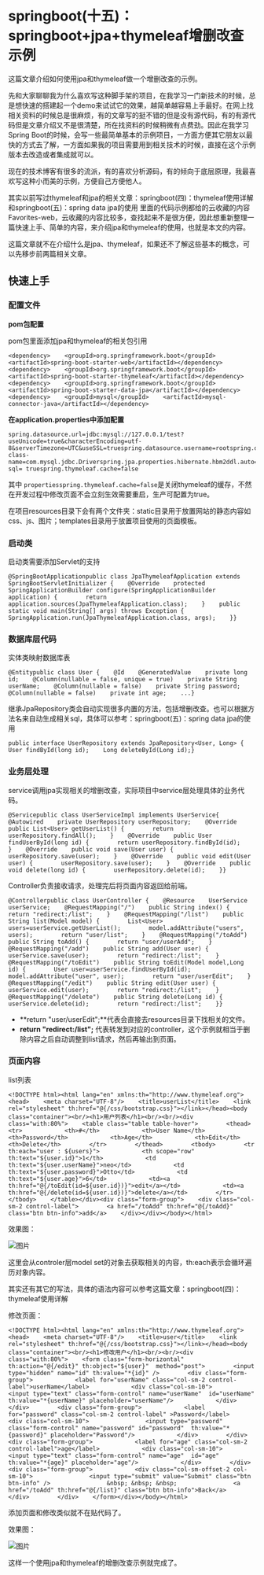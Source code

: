 # springboot(十五)：springboot+jpa+thymeleaf增删改查示例

这篇文章介绍如何使用jpa和thymeleaf做一个增删改查的示例。

先和大家聊聊我为什么喜欢写这种脚手架的项目，在我学习一门新技术的时候，总是想快速的搭建起一个demo来试试它的效果，越简单越容易上手最好。在网上找相关资料的时候总是很麻烦，有的文章写的挺不错的但是没有源代码，有的有源代码但是文章介绍又不是很清楚，所在找资料的时候稍微有点费劲。因此在我学习Spring Boot的时候，会写一些最简单基本的示例项目，一方面方便其它朋友以最快的方式去了解，一方面如果我的项目需要用到相关技术的时候，直接在这个示例版本去改造或者集成就可以。

现在的技术博客有很多的流派，有的喜欢分析源码，有的倾向于底层原理，我最喜欢写这种小而美的示例，方便自己方便他人。

其实以前写过thymeleaf和jpa的相关文章：springboot(四)：thymeleaf使用详解和springboot(五)：spring data jpa的使用 里面的代码示例都给的云收藏的内容Favorites-web，云收藏的内容比较多，查找起来不是很方便，因此想重新整理一篇快速上手、简单的内容，来介绍jpa和thymeleaf的使用，也就是本文的内容。

这篇文章就不在介绍什么是jpa、thymeleaf，如果还不了解这些基本的概念，可以先移步前两篇相关文章。

## 快速上手

### 配置文件

**pom包配置**

pom包里面添加jpa和thymeleaf的相关包引用

```
<dependency>    <groupId>org.springframework.boot</groupId>    <artifactId>spring-boot-starter-web</artifactId></dependency><dependency>    <groupId>org.springframework.boot</groupId>    <artifactId>spring-boot-starter-thymeleaf</artifactId></dependency><dependency>    <groupId>org.springframework.boot</groupId>    <artifactId>spring-boot-starter-data-jpa</artifactId></dependency><dependency>    <groupId>mysql</groupId>    <artifactId>mysql-connector-java</artifactId></dependency>
```

**在application.properties中添加配置**

```
spring.datasource.url=jdbc:mysql://127.0.0.1/test?useUnicode=true&characterEncoding=utf-8&serverTimezone=UTC&useSSL=truespring.datasource.username=rootspring.datasource.password=rootspring.datasource.driver-class-name=com.mysql.jdbc.Driverspring.jpa.properties.hibernate.hbm2ddl.auto=updatespring.jpa.properties.hibernate.dialect=org.hibernate.dialect.MySQL5InnoDBDialectspring.jpa.show-sql= truespring.thymeleaf.cache=false
```

其中 `propertiesspring.thymeleaf.cache=false`是关闭thymeleaf的缓存，不然在开发过程中修改页面不会立刻生效需要重启，生产可配置为true。

在项目resources目录下会有两个文件夹：static目录用于放置网站的静态内容如css、js、图片；templates目录用于放置项目使用的页面模板。

### 启动类

启动类需要添加Servlet的支持

```
@SpringBootApplicationpublic class JpaThymeleafApplication extends SpringBootServletInitializer {    @Override    protected SpringApplicationBuilder configure(SpringApplicationBuilder application) {        return application.sources(JpaThymeleafApplication.class);    }    public static void main(String[] args) throws Exception {        SpringApplication.run(JpaThymeleafApplication.class, args);    }}
```

### 数据库层代码

实体类映射数据库表

```
@Entitypublic class User {    @Id    @GeneratedValue    private long id;    @Column(nullable = false, unique = true)    private String userName;    @Column(nullable = false)    private String password;    @Column(nullable = false)    private int age;    ...}
```

继承JpaRepository类会自动实现很多内置的方法，包括增删改查。也可以根据方法名来自动生成相关sql，具体可以参考：springboot(五)：spring data jpa的使用

```
public interface UserRepository extends JpaRepository<User, Long> {    User findById(long id);    Long deleteById(Long id);}
```

### 业务层处理

service调用jpa实现相关的增删改查，实际项目中service层处理具体的业务代码。

```
@Servicepublic class UserServiceImpl implements UserService{    @Autowired    private UserRepository userRepository;    @Override    public List<User> getUserList() {        return userRepository.findAll();    }    @Override    public User findUserById(long id) {        return userRepository.findById(id);    }    @Override    public void save(User user) {        userRepository.save(user);    }    @Override    public void edit(User user) {        userRepository.save(user);    }    @Override    public void delete(long id) {        userRepository.delete(id);    }}
```

Controller负责接收请求，处理完后将页面内容返回给前端。

```
@Controllerpublic class UserController {    @Resource    UserService userService;    @RequestMapping("/")    public String index() {        return "redirect:/list";    }    @RequestMapping("/list")    public String list(Model model) {        List<User> users=userService.getUserList();        model.addAttribute("users", users);        return "user/list";    }    @RequestMapping("/toAdd")    public String toAdd() {        return "user/userAdd";    }    @RequestMapping("/add")    public String add(User user) {        userService.save(user);        return "redirect:/list";    }    @RequestMapping("/toEdit")    public String toEdit(Model model,Long id) {        User user=userService.findUserById(id);        model.addAttribute("user", user);        return "user/userEdit";    }    @RequestMapping("/edit")    public String edit(User user) {        userService.edit(user);        return "redirect:/list";    }    @RequestMapping("/delete")    public String delete(Long id) {        userService.delete(id);        return "redirect:/list";    }}
```



- **return "user/userEdit";**代表会直接去resources目录下找相关的文件。
- **return "redirect:/list";** 代表转发到对应的controller，这个示例就相当于删除内容之后自动调整到list请求，然后再输出到页面。

### 页面内容

list列表

```
<!DOCTYPE html><html lang="en" xmlns:th="http://www.thymeleaf.org"><head>    <meta charset="UTF-8"/>    <title>userList</title>    <link rel="stylesheet" th:href="@{/css/bootstrap.css}"></link></head><body class="container"><br/><h1>用户列表</h1><br/><br/><div class="with:80%">    <table class="table table-hover">        <thead>        <tr>            <th>#</th>            <th>User Name</th>            <th>Password</th>            <th>Age</th>            <th>Edit</th>            <th>Delete</th>        </tr>        </thead>        <tbody>        <tr  th:each="user : ${users}">            <th scope="row" th:text="${user.id}">1</th>            <td th:text="${user.userName}">neo</td>            <td th:text="${user.password}">Otto</td>            <td th:text="${user.age}">6</td>            <td><a th:href="@{/toEdit(id=${user.id})}">edit</a></td>            <td><a th:href="@{/delete(id=${user.id})}">delete</a></td>        </tr>        </tbody>    </table></div><div class="form-group">    <div class="col-sm-2 control-label">        <a href="/toAdd" th:href="@{/toAdd}" class="btn btn-info">add</a>    </div></div></body></html>
```

效果图：

![图片](/Users/mark/typora_workspace/NoteBook/images/640-20220209211554498)

这里会从controler层model set的对象去获取相关的内容，th:each表示会循环遍历对象内容。

其实还有其它的写法，具体的语法内容可以参考这篇文章：springboot(四)：thymeleaf使用详解

修改页面：

```
<!DOCTYPE html><html lang="en" xmlns:th="http://www.thymeleaf.org"><head>    <meta charset="UTF-8"/>    <title>user</title>    <link rel="stylesheet" th:href="@{/css/bootstrap.css}"></link></head><body class="container"><br/><h1>修改用户</h1><br/><br/><div class="with:80%">    <form class="form-horizontal"   th:action="@{/edit}" th:object="${user}"  method="post">        <input type="hidden" name="id" th:value="*{id}" />        <div class="form-group">            <label for="userName" class="col-sm-2 control-label">userName</label>            <div class="col-sm-10">                <input type="text" class="form-control" name="userName"  id="userName" th:value="*{userName}" placeholder="userName"/>            </div>        </div>        <div class="form-group">            <label for="password" class="col-sm-2 control-label" >Password</label>            <div class="col-sm-10">                <input type="password" class="form-control" name="password" id="password"  th:value="*{password}" placeholder="Password"/>            </div>        </div>        <div class="form-group">            <label for="age" class="col-sm-2 control-label">age</label>            <div class="col-sm-10">                <input type="text" class="form-control" name="age"  id="age" th:value="*{age}" placeholder="age"/>            </div>        </div>        <div class="form-group">            <div class="col-sm-offset-2 col-sm-10">                <input type="submit" value="Submit" class="btn btn-info" />                &nbsp; &nbsp; &nbsp;                <a href="/toAdd" th:href="@{/list}" class="btn btn-info">Back</a>            </div>        </div>    </form></div></body></html>
```

添加页面和修改类似就不在贴代码了。

效果图：

![图片](/Users/mark/typora_workspace/NoteBook/images/640-20220209211554523)

这样一个使用jpa和thymeleaf的增删改查示例就完成了。